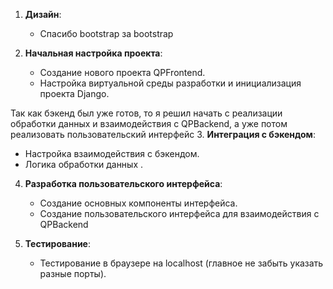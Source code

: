 1. **Дизайн**:
   - Спасибо bootstrap за bootstrap

2. **Начальная настройка проекта**:
   - Создание нового проекта QPFrontend.
   - Настройка виртуальной среды разработки и инициализация проекта Django.
 
Так как бэкенд был уже готов, то я решил начать с реализации обработки данных и взаимодействия с QPBackend,
а уже потом реализовать пользовательский интерфейс 
3. **Интеграция с бэкендом**:
   - Настройка взаимодействия с бэкендом.
   - Логика обработки данных .

4. **Разработка пользовательского интерфейса**:
   - Создание основных компоненты интерфейса.
   - Создание пользовательского интерфейса для взаимодействия с QPBackend

5. **Тестирование**:
   - Тестирование в браузере на localhost (главное не забыть указать разные порты).

